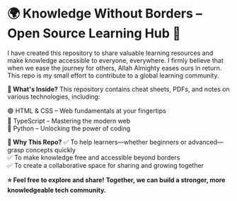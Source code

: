 # 🌍 Knowledge Without Borders – Open Source Learning Hub 🚀
I have created this repository to share valuable learning resources and make knowledge accessible to everyone, everywhere.   I firmly believe that when we ease the journey for others, Allah Almighty eases ours in return. This repo is my small effort to contribute to a global learning community.

**📌 What's Inside?**
This repository contains cheat sheets, PDFs, and notes on various technologies, including:

🟢 HTML & CSS – Web fundamentals at your fingertips  
🔵 TypeScript – Mastering the modern web  
🐍 Python – Unlocking the power of coding  

**🎯 Why This Repo?**
✅ To help learners—whether beginners or advanced—grasp concepts quickly  
✅ To make knowledge free and accessible beyond borders  
✅ To create a collaborative space for sharing and growing together  

**⭐ Feel free to explore and share!**
**Together, we can build a stronger, more knowledgeable tech community.**
